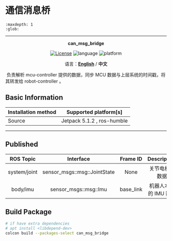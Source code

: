 # 通信消息桥

```{toctree}
:maxdepth: 1
:glob:
```

------

<p align="center"><strong>can_msg_bridge</strong></p>
<p align="center"><a href="https://github.com/${YOUR_GIT_REPOSITORY}/blob/main/LICENSE"><img alt="License" src="https://img.shields.io/badge/License-Apache%202.0-orange"/></a>
<img alt="language" src="https://img.shields.io/badge/language-c++-red"/>
<img alt="platform" src="https://img.shields.io/badge/platform-linux-l"/>
</p>
<p align="center">
    语言：<a href="./docs/docs_en/README_EN.md"><strong>English</strong></a> / <strong>中文</strong>
</p>
​	负责解析  mcu-controller 提供的数据，同步 MCU 数据与上层系统的时间戳，将其转发给 robot-controller 。

## Basic Information

| Installation method | Supported platform[s]      |
| ------------------- | -------------------------- |
| Source              | Jetpack 5.1.2 , ros-humble |

------

## Published

|  ROS Topic   |          Interface           | Frame ID  |      Description      |
| :----------: | :--------------------------: | :-------: | :-------------------: |
| system/joint | sensor_msgs::msg::JointState |   None    |    关节电机的数据     |
|   body/imu   |    sensor_msgs::msg::Imu     | base_link | 机器人本体的 IMU 数据 |

## Build Package

```bash
# if have extra dependencies
# apt install <libdepend-dev>
colcon build --packages-select can_msg_bridge
```
